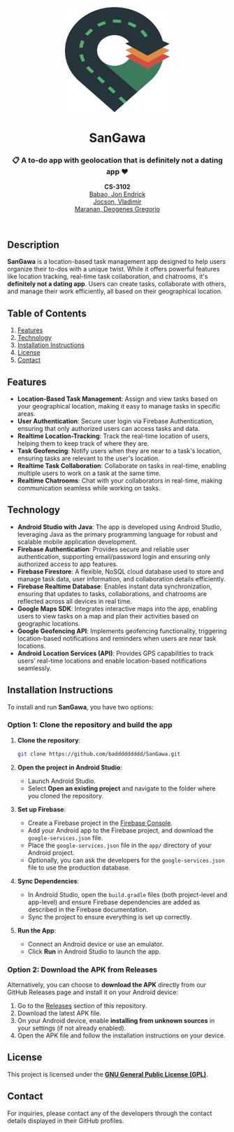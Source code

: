 <div align="center">
  <a href="https://raw.githubusercontent.com/baddddddddd/SanGawa/main/static/logo.svg">
    <img src="static/logo.svg" alt="Logo" width="240" height="240">
  </a>

  <h1 align="center">SanGawa</h1>

  <h3 align="center">
    📋 A to-do app with geolocation that is definitely not a dating app ❤️
  </h3>
  <p align="center">
    <b>CS-3102</b> <br>
    <a href="https://github.com/JonBabao">Babao, Jon Endrick</a> <br>
    <a href="https://github.com/baddddddddd">Jocson, Vladimir</a> <br>
    <a href="https://github.com/DeogenesMaranan">Maranan, Deogenes Gregorio</a> <br>
  </p>
  <br>
</div>

## Description
**SanGawa** is a location-based task management app designed to help users organize their to-dos with a unique twist. While it offers powerful features like location tracking, real-time task collaboration, and chatrooms, it's **definitely not a dating app**. Users can create tasks, collaborate with others, and manage their work efficiently, all based on their geographical location.

## Table of Contents
1. [Features](#features)
2. [Technology](#technology)
3. [Installation Instructions](#installation-instructions)
4. [License](#license)
5. [Contact](#contact)

## Features
- **Location-Based Task Management**: Assign and view tasks based on your geographical location, making it easy to manage tasks in specific areas.
- **User Authentication**: Secure user login via Firebase Authentication, ensuring that only authorized users can access tasks and data.
- **Realtime Location-Tracking**: Track the real-time location of users, helping them to keep track of where they are.
- **Task Geofencing**: Notify users when they are near to a task's location, ensuring tasks are relevant to the user's location.
- **Realtime Task Collaboration**: Collaborate on tasks in real-time, enabling multiple users to work on a task at the same time.
- **Realtime Chatrooms**: Chat with your collaborators in real-time, making communication seamless while working on tasks.

## Technology  
- **Android Studio with Java**: The app is developed using Android Studio, leveraging Java as the primary programming language for robust and scalable mobile application development.  
- **Firebase Authentication**: Provides secure and reliable user authentication, supporting email/password login and ensuring only authorized access to app features.  
- **Firebase Firestore**: A flexible, NoSQL cloud database used to store and manage task data, user information, and collaboration details efficiently.  
- **Firebase Realtime Database**: Enables instant data synchronization, ensuring that updates to tasks, collaborations, and chatrooms are reflected across all devices in real time.  
- **Google Maps SDK**: Integrates interactive maps into the app, enabling users to view tasks on a map and plan their activities based on geographic locations.  
- **Google Geofencing API**: Implements geofencing functionality, triggering location-based notifications and reminders when users are near task locations.  
- **Android Location Services (API)**: Provides GPS capabilities to track users’ real-time locations and enable location-based notifications seamlessly.  

## Installation Instructions

To install and run **SanGawa**, you have two options:

### Option 1: Clone the repository and build the app
1. **Clone the repository**:
   ```bash
   git clone https://github.com/baddddddddd/SanGawa.git
   ```

2. **Open the project in Android Studio**:
   - Launch Android Studio.
   - Select **Open an existing project** and navigate to the folder where you cloned the repository.
   
3. **Set up Firebase**:
   - Create a Firebase project in the [Firebase Console](https://console.firebase.google.com/).
   - Add your Android app to the Firebase project, and download the `google-services.json` file.
   - Place the `google-services.json` file in the `app/` directory of your Android project.
   - Optionally, you can ask the developers for the `google-services.json` file to use the production database.

4. **Sync Dependencies**:
   - In Android Studio, open the `build.gradle` files (both project-level and app-level) and ensure Firebase dependencies are added as described in the Firebase documentation.
   - Sync the project to ensure everything is set up correctly.

5. **Run the App**:
   - Connect an Android device or use an emulator.
   - Click **Run** in Android Studio to launch the app.

### Option 2: Download the APK from Releases
Alternatively, you can choose to **download the APK** directly from our GitHub Releases page and install it on your Android device:
1. Go to the [Releases](https://github.com/baddddddddd/SanGawa/releases) section of this repository.
2. Download the latest APK file.
3. On your Android device, enable **installing from unknown sources** in your settings (if not already enabled).
4. Open the APK file and follow the installation instructions on your device.

## License
This project is licensed under the [**GNU General Public License (GPL)**](https://github.com/baddddddddd/SanGawa/blob/main/LICENSE).

## Contact
For inquiries, please contact any of the developers through the contact details displayed in their GitHub profiles.

